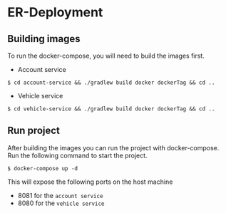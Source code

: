 # ER-Deployment
## Building images
To run the docker-compose, you will need to build the images first.

- Account service
```
$ cd account-service && ./gradlew build docker dockerTag && cd ..
```

- Vehicle service
```
$ cd vehicle-service && ./gradlew build docker dockerTag && cd ..
```

## Run project
After building the images you can run the project with docker-compose. Run the following command to start the project.

```
$ docker-compose up -d
```

This will expose the following ports on the host machine
- 8081 for the  `account service`
- 8080 for the  `vehicle service`